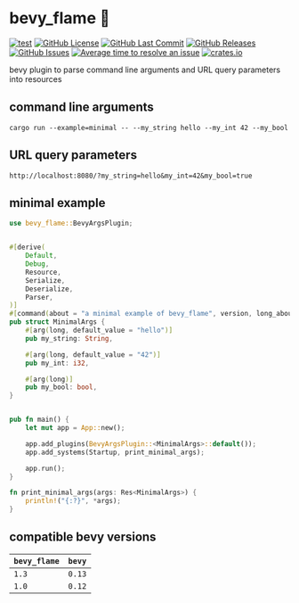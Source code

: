 # bevy_flame 🧩
[![test](https://github.com/mosure/bevy_flame/workflows/test/badge.svg)](https://github.com/Mosure/bevy_flame/actions?query=workflow%3Atest)
[![GitHub License](https://img.shields.io/github/license/mosure/bevy_flame)](https://raw.githubusercontent.com/mosure/bevy_flame/main/LICENSE)
[![GitHub Last Commit](https://img.shields.io/github/last-commit/mosure/bevy_flame)](https://github.com/mosure/bevy_flame)
[![GitHub Releases](https://img.shields.io/github/v/release/mosure/bevy_flame?include_prereleases&sort=semver)](https://github.com/mosure/bevy_flame/releases)
[![GitHub Issues](https://img.shields.io/github/issues/mosure/bevy_flame)](https://github.com/mosure/bevy_flame/issues)
[![Average time to resolve an issue](https://isitmaintained.com/badge/resolution/mosure/bevy_flame.svg)](http://isitmaintained.com/project/mosure/bevy_flame)
[![crates.io](https://img.shields.io/crates/v/bevy_flame.svg)](https://crates.io/crates/bevy_flame)

bevy plugin to parse command line arguments and URL query parameters into resources


## command line arguments
`cargo run --example=minimal -- --my_string hello --my_int 42 --my_bool`

## URL query parameters
`http://localhost:8080/?my_string=hello&my_int=42&my_bool=true`


## minimal example

```rust
use bevy_flame::BevyArgsPlugin;


#[derive(
    Default,
    Debug,
    Resource,
    Serialize,
    Deserialize,
    Parser,
)]
#[command(about = "a minimal example of bevy_flame", version, long_about = None)]
pub struct MinimalArgs {
    #[arg(long, default_value = "hello")]
    pub my_string: String,

    #[arg(long, default_value = "42")]
    pub my_int: i32,

    #[arg(long)]
    pub my_bool: bool,
}


pub fn main() {
    let mut app = App::new();

    app.add_plugins(BevyArgsPlugin::<MinimalArgs>::default());
    app.add_systems(Startup, print_minimal_args);

    app.run();
}

fn print_minimal_args(args: Res<MinimalArgs>) {
    println!("{:?}", *args);
}
```


## compatible bevy versions

| `bevy_flame` | `bevy` |
| :--         | :--    |
| `1.3`       | `0.13` |
| `1.0`       | `0.12` |
